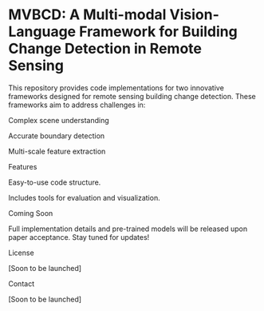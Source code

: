# MVBCD: A Multi-modal Vision-Language Framework for Building Change Detection in Remote Sensing
This repository provides code implementations for two innovative frameworks designed for remote sensing building change detection. These frameworks aim to address challenges in:

Complex scene understanding

Accurate boundary detection

Multi-scale feature extraction

Features

Easy-to-use code structure.

Includes tools for evaluation and visualization.

Coming Soon

Full implementation details and pre-trained models will be released upon paper acceptance. Stay tuned for updates!

License

[Soon to be launched]

Contact

[Soon to be launched]
